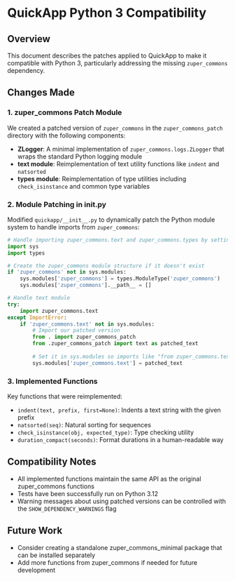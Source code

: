 # QuickApp Python 3 Compatibility

## Overview

This document describes the patches applied to QuickApp to make it compatible with Python 3, particularly addressing the missing `zuper_commons` dependency.

## Changes Made

### 1. zuper_commons Patch Module

We created a patched version of `zuper_commons` in the `zuper_commons_patch` directory with the following components:

- **ZLogger**: A minimal implementation of `zuper_commons.logs.ZLogger` that wraps the standard Python logging module
- **text module**: Reimplementation of text utility functions like `indent` and `natsorted`
- **types module**: Reimplementation of type utilities including `check_isinstance` and common type variables

### 2. Module Patching in __init__.py

Modified `quickapp/__init__.py` to dynamically patch the Python module system to handle imports from `zuper_commons`:

```python
# Handle importing zuper_commons.text and zuper_commons.types by setting up sys.modules
import sys
import types

# Create the zuper_commons module structure if it doesn't exist
if 'zuper_commons' not in sys.modules:
    sys.modules['zuper_commons'] = types.ModuleType('zuper_commons')
    sys.modules['zuper_commons'].__path__ = []

# Handle text module
try:
    import zuper_commons.text
except ImportError:
    if 'zuper_commons.text' not in sys.modules:
        # Import our patched version
        from . import zuper_commons_patch
        from .zuper_commons_patch import text as patched_text
        
        # Set it in sys.modules so imports like "from zuper_commons.text import indent" work
        sys.modules['zuper_commons.text'] = patched_text
```

### 3. Implemented Functions

Key functions that were reimplemented:

- `indent(text, prefix, first=None)`: Indents a text string with the given prefix
- `natsorted(seq)`: Natural sorting for sequences
- `check_isinstance(obj, expected_type)`: Type checking utility
- `duration_compact(seconds)`: Format durations in a human-readable way

## Compatibility Notes

- All implemented functions maintain the same API as the original zuper_commons functions
- Tests have been successfully run on Python 3.12
- Warning messages about using patched versions can be controlled with the `SHOW_DEPENDENCY_WARNINGS` flag

## Future Work

- Consider creating a standalone zuper_commons_minimal package that can be installed separately
- Add more functions from zuper_commons if needed for future development